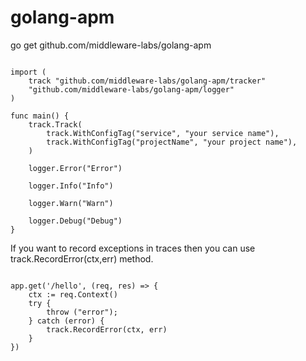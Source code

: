 # golang-apm

go get github.com/middleware-labs/golang-apm


```golang

import (
	track "github.com/middleware-labs/golang-apm/tracker"
	"github.com/middleware-labs/golang-apm/logger"
)

func main() {
	track.Track(
		track.WithConfigTag("service", "your service name"),
		track.WithConfigTag("projectName", "your project name"),
	)
	
	logger.Error("Error")
	
	logger.Info("Info")
	
	logger.Warn("Warn")
	
	logger.Debug("Debug")
}

```

If you want to record exceptions in traces then you can use track.RecordError(ctx,err) method.

```golang

app.get('/hello', (req, res) => {
    ctx := req.Context()
    try {
        throw ("error");
    } catch (error) {
        track.RecordError(ctx, err)
    }
})

```

